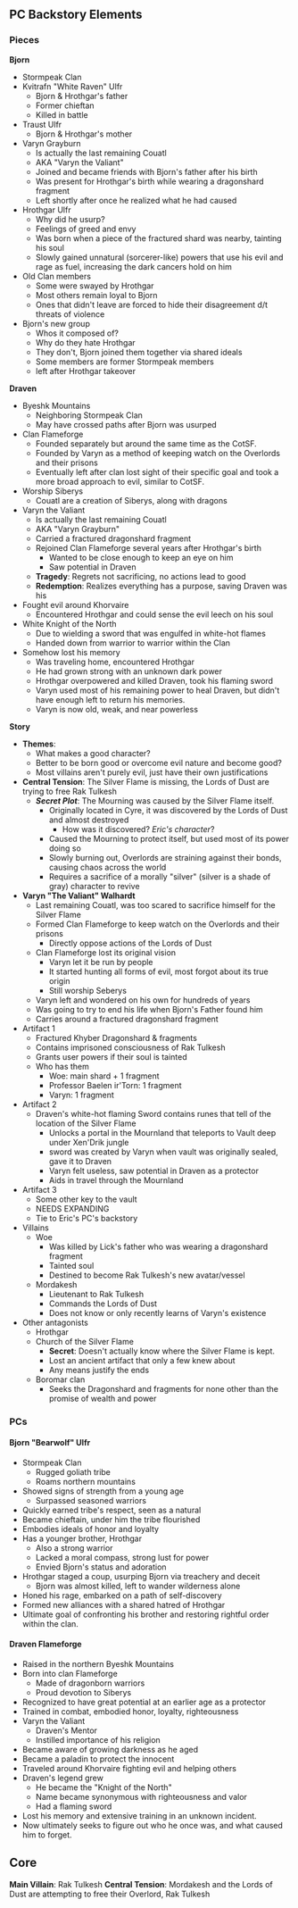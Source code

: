 ## PC Backstory Elements

### Pieces
**Bjorn**
- Stormpeak Clan
- Kvitrafn "White Raven" Ulfr
	- Bjorn & Hrothgar's father
	- Former chieftan
	- Killed in battle
- Traust Ulfr
	- Bjorn & Hrothgar's mother
- Varyn Grayburn
	- Is actually the last remaining Couatl
	- AKA "Varyn the Valiant"
	- Joined and became friends with Bjorn's father after his birth
	- Was present for Hrothgar's birth while wearing a dragonshard fragment
	- Left shortly after once he realized what he had caused
- Hrothgar Ulfr
	- Why did he usurp?
	- Feelings of greed and envy
	- Was born when a piece of the fractured shard was nearby, tainting his soul
	- Slowly gained unnatural (sorcerer-like) powers that use his evil and rage as fuel, increasing the dark cancers hold on him
- Old Clan members
	- Some were swayed by Hrothgar
	- Most others remain loyal to Bjorn
	- Ones that didn't leave are forced to hide their disagreement d/t threats of violence
- Bjorn's new group
	- Whos it composed of?
	- Why do they hate Hrothgar
	- They don't, Bjorn joined them together via shared ideals
	- Some members are former Stormpeak members
	- left after Hrothgar takeover

**Draven**
- Byeshk Mountains
	- Neighboring Stormpeak Clan
	- May have crossed paths after Bjorn was usurped
- Clan Flameforge
	- Founded separately but around the same time as the CotSF.
	- Founded by Varyn as a method of keeping watch on the Overlords and their prisons
	- Eventually left after clan lost sight of their specific goal and took a more broad approach to evil, similar to CotSF.
- Worship Siberys 
	- Couatl are a creation of Siberys, along with dragons
- Varyn the Valiant
	- Is actually the last remaining Couatl
	- AKA "Varyn Grayburn"
	- Carried a fractured dragonshard fragment
	- Rejoined Clan Flameforge several years after Hrothgar's birth
		- Wanted to be close enough to keep an eye on him
		- Saw potential in Draven
	- **Tragedy**: Regrets not sacrificing, no actions lead to good
	- **Redemption**: Realizes everything has a purpose, saving Draven was his
- Fought evil around Khorvaire
	- Encountered Hrothgar and could sense the evil leech on his soul
- White Knight of the North
	- Due to wielding a sword that was engulfed in white-hot flames
	- Handed down from warrior to warrior within the Clan
- Somehow lost his memory
	- Was traveling home, encountered Hrothgar
	- He had grown strong with an unknown dark power
	- Hrothgar overpowered and killed Draven, took his flaming sword
	- Varyn used most of his remaining power to heal Draven, but didn't have enough left to return his memories.
	- Varyn is now old, weak, and near powerless

**Story**
- **Themes**: 
	- What makes a good character? 
	- Better to be born good or overcome evil nature and become good?
	- Most villains aren't purely evil, just have their own justifications
- **Central Tension**: The Silver Flame is missing, the Lords of Dust are trying to free Rak Tulkesh
	- ***Secret Plot***: The Mourning was caused by the Silver Flame itself. 
		- Originally located in Cyre, it was discovered by the Lords of Dust and almost destroyed
			- How was it discovered? *Eric's character*?
		- Caused the Mourning to protect itself, but used most of its power doing so
		- Slowly burning out, Overlords are straining against their bonds, causing chaos across the world
		- Requires a sacrifice of a morally "silver" (silver is a shade of gray) character to revive
- **Varyn "The Valiant" Walhardt**
	- Last remaining Couatl, was too scared to sacrifice himself for the Silver Flame
	- Formed Clan Flameforge to keep watch on the Overlords and their prisons
		- Directly oppose actions of the Lords of Dust
	- Clan Flameforge lost its original vision
		- Varyn let it be run by people
		- It started hunting all forms of evil, most forgot about its true origin
		- Still worship Seberys
	- Varyn left and wondered on his own for hundreds of years
	- Was going to try to end his life when Bjorn's Father found him
	- Carries around a fractured dragonshard fragment
- Artifact 1
	- Fractured Khyber Dragonshard & fragments
	- Contains imprisoned consciousness of Rak Tulkesh
	- Grants user powers if their soul is tainted
	- Who has them
		- Woe: main shard + 1 fragment
		- Professor Baelen ir'Torn: 1 fragment
		- Varyn: 1 fragment
- Artifact 2
	- Draven's white-hot flaming Sword contains runes that tell of the location of the Silver Flame
		- Unlocks a portal in the Mournland that teleports to Vault deep under Xen'Drik jungle
		- sword was created by Varyn when vault was originally sealed, gave it to Draven
		- Varyn felt useless, saw potential in Draven as a protector
		- Aids in travel through the Mournland
- Artifact 3
	- Some other key to the vault
	- NEEDS EXPANDING
	- Tie to Eric's PC's backstory
- Villains
	- Woe
		- Was killed by Lick's father who was wearing a dragonshard fragment
		- Tainted soul
		- Destined to become Rak Tulkesh's new avatar/vessel
	- Mordakesh
		- Lieutenant to Rak Tulkesh
		- Commands the Lords of Dust
		- Does not know or only recently learns of Varyn's existence
- Other antagonists
	- Hrothgar
	- Church of the Silver Flame
		- **Secret**: Doesn't actually know where the Silver Flame is kept. 
		- Lost an ancient artifact that only a few knew about
		- Any means justify the ends
	- Boromar clan
		- Seeks the Dragonshard and fragments for none other than the promise of wealth and power
### PCs
#### Bjorn "Bearwolf" Ulfr
- Stormpeak Clan
	- Rugged goliath tribe
	- Roams northern mountains
- Showed signs of strength from a young age
	- Surpassed seasoned warriors
- Quickly earned tribe's respect, seen as a natural
- Became chieftain, under him the tribe flourished
- Embodies ideals of honor and loyalty
- Has a younger brother, Hrothgar
	- Also a strong warrior
	- Lacked a moral compass, strong lust for power
	- Envied Bjorn's status and adoration
- Hrothgar staged a coup, usurping Bjorn via treachery and deceit
	- Bjorn was almost killed, left to wander wilderness alone
- Honed his rage, embarked on a path of self-discovery
- Formed new alliances with a shared hatred of Hrothgar
- Ultimate goal of confronting his brother and restoring rightful order within the clan.

#### Draven Flameforge
- Raised in the northern Byeshk Mountains
- Born into clan Flameforge
	- Made of dragonborn warriors
	- Proud devotion to Siberys
- Recognized to have great potential at an earlier age as a protector
- Trained in combat, embodied honor, loyalty, righteousness
- Varyn the Valiant
	- Draven's Mentor
	- Instilled importance of his religion
- Became aware of growing darkness as he aged
- Became a paladin to protect the innocent
- Traveled around Khorvaire fighting evil and helping others
- Draven's legend grew
	- He became the "Knight of the North"
	- Name became synonymous with righteousness and valor
	- Had a flaming sword
- Lost his memory and extensive training in an unknown incident. 
- Now ultimately seeks to figure out who he once was, and what caused him to forget.



## Core
**Main Villain**: Rak Tulkesh
**Central Tension**: Mordakesh and the Lords of Dust are attempting to free their Overlord, Rak Tulkesh
